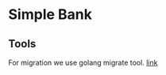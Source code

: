 # Simple Bank




## Tools

For migration we use golang migrate tool. [link](github.com/golang-migrate/migrate)